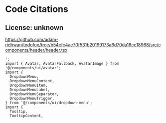 # Code Citations

## License: unknown
https://github.com/adam-ridhwan/todofoo/tree/b54cfc4ae70f531b20199173a6d70da18ce18968/src/components/header/header.tsx

```
';
import { Avatar, AvatarFallback, AvatarImage } from '@/components/ui/avatar';
import {
  DropdownMenu,
  DropdownMenuContent,
  DropdownMenuItem,
  DropdownMenuLabel,
  DropdownMenuSeparator,
  DropdownMenuTrigger,
} from '@/components/ui/dropdown-menu';
import {
  Tooltip,
  TooltipContent,
```

